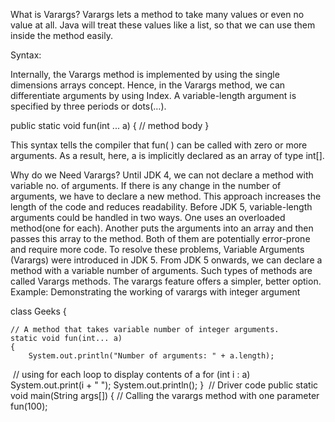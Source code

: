 What is Varargs?
Varargs lets a method to take many values or even no value at all. Java will treat these values like a list, so that we can use them inside the method easily.

Syntax:

Internally, the Varargs method is implemented by using the single dimensions arrays concept. Hence, in the Varargs method, we can differentiate arguments by using Index. A variable-length argument is specified by three periods or dots(…). 

public static void fun(int ... a) 
{
   // method body
} 

This syntax tells the compiler that fun( ) can be called with zero or more arguments. As a result, here, a is implicitly declared as an array of type int[].

Why do we Need Varargs?
Until JDK 4, we can not declare a method with variable no. of arguments. If there is any change in the number of arguments, we have to declare a new method. This approach increases the length of the code and reduces readability.
Before JDK 5, variable-length arguments could be handled in two ways. One uses an overloaded method(one for each). Another puts the arguments into an array and then passes this array to the method. Both of them are potentially error-prone and require more code. 
To resolve these problems, Variable Arguments (Varargs) were introduced in JDK 5. From JDK 5 onwards, we can declare a method with a variable number of arguments. Such types of methods are called Varargs methods. The varargs feature offers a simpler, better option.
Example: Demonstrating the working of varargs with integer argument




class Geeks {
  
    // A method that takes variable number of integer arguments.
    static void fun(int... a)
    {
        System.out.println("Number of arguments: " + a.length);
​
        // using for each loop to display contents of a
        for (int i : a)
            System.out.print(i + " ");
        System.out.println();
    }
​
    // Driver code
    public static void main(String args[])
    {
        // Calling the varargs method with one parameter
        fun(100);